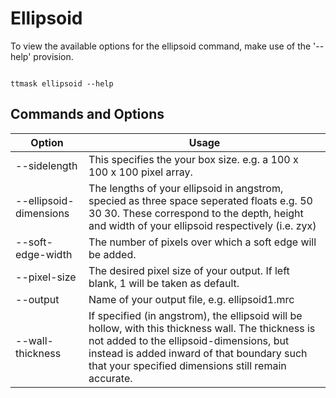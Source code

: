 #  Ellipsoid

To view the available options for the ellipsoid command, make use of the '--help' provision. 

```shell

ttmask ellipsoid --help

```

## Commands and Options

Option | Usage                                                                                                                                                                                                                                               |
------------ |-----------------------------------------------------------------------------------------------------------------------------------------------------------------------------------------------------------------------------------------------------| 
--sidelength | This specifies the your box size. e.g. a 100 x 100 x 100 pixel array.                                                                                                                                                                               | 
--ellipsoid-dimensions  | The lengths of your ellipsoid in angstrom, specied as three space seperated floats e.g. 50 30 30. These correspond to the depth, height and width of your ellipsoid respectively (i.e. zyx)                                                         |
--soft-edge-width | The number of pixels over which a soft edge will be added.                                                                                                                                                                                          |
--pixel-size  | The desired pixel size of your output. If left blank, 1 will be taken as default.                                                                                                                                                                   |
--output | Name of your output file, e.g. ellipsoid1.mrc                                                                                                                                                                                                       |
--wall-thickness  | If specified (in angstrom), the ellipsoid will be hollow, with this thickness wall. The thickness is not added to the ellipsoid-dimensions, but instead is added inward of that boundary such that your specified dimensions still remain accurate. |




    